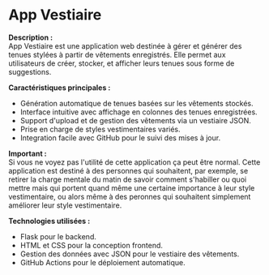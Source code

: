 # App Vestiaire

**Description :**  
App Vestiaire est une application web destinée à gérer et générer des tenues stylées à partir de vêtements enregistrés. Elle permet aux utilisateurs de créer, stocker, et afficher leurs tenues sous forme de suggestions.

**Caractéristiques principales :**  
- Génération automatique de tenues basées sur les vêtements stockés.  
- Interface intuitive avec affichage en colonnes des tenues enregistrées.  
- Support d'upload et de gestion des vêtements via un vestiaire JSON.  
- Prise en charge de styles vestimentaires variés.  
- Integration facile avec GitHub pour le suivi des mises à jour.

**Important :**  
Si vous ne voyez pas l'utilité de cette application ça peut être normal. Cette application est destiné à des personnes qui souhaitent, par exemple, se retirer la charge mentale du matin de savoir comment s'habiller ou quoi mettre mais qui portent quand même une certaine importance à leur style vestimentaire, ou alors même à des peronnes qui souhaitent simplement améliorer leur style vestimentaire.

**Technologies utilisées :**  
- Flask pour le backend.  
- HTML et CSS pour la conception frontend.  
- Gestion des données avec JSON pour le vestiaire des vêtements.  
- GitHub Actions pour le déploiement automatique.
